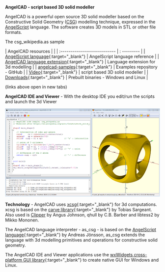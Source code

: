 **AngelCAD - script based 3D solid modeller**

AngelCAD is a powerful open source 3D solid modeller based on the Constructive Solid Geometry ([CSG](https://en.wikipedia.org/wiki/Constructive_solid_geometry)) modelling technique, expressed in the [AngelScript](http://www.angelcode.com/angelscript/sdk/docs/manual/doc_script.html) language. The software creates 3D models in STL or other file formats.


<script src="https://embed.github.com/view/3d/arnholm/acdocs/master/stl/csg_wikipedia.stl?height=300&width=500"> </script>
The csg_wikipedia.as sample



| AngelCAD resources |   |
| :---------------------------- | : --------- |
| [AngelScript language](http://www.angelcode.com/angelscript/sdk/docs/manual/doc_script.html){:target="_blank"}  | AngelScript language reference  |
| [AngelCAD language extension](/docs/annotated.html){:target="_blank"}  | Language extension for 3d modelling  |
| [angelcad-samples](https://github.com/arnholm/angelcad-samples){:target="_blank"}  | Examples repository - GitHub |
| [Video](https://youtu.be/SH4MFBrXVxQ){:target="_blank"}  | script based 3D solid modeller |
| [Downloads](https://github.com/arnholm/angelcad/releases){:target="_blank"} | Prebuilt binaries - Windows and Linux |



(links above open in new tabs) 



**AngelCAD IDE and Viewer** - With the desktop IDE you edit/run the scripts and launch the 3d Viewer

![AngelCAD modeller](/images/angelcad_ide.png)


**Technology** - AngelCAD uses [xcsg](https://github.com/arnholm/xcsg){:target="_blank"} for 3d computations. xcsg is based on the [carve library](https://github.com/arnholm/carve){:target="_blank"} by Tobias Sargeant. Also used is [Clipper](http://angusj.com/delphi/clipper.php) by Angus Johnson, qhull by C.B. Barber and libtess2 by Mikko Mononen.

The AngelCAD language interpreter - as_csg - is based on the [AngelScript language](http://www.angelcode.com/angelscript/){:target="_blank"} by Andreas Jönsson, as_csg extends the language with 3d modelling primitives and operations for constructive solid geometry.

The AngelCAD IDE and Viewer applications use the [wxWidgets cross-platform GUI library](https://wxwidgets.org/){:target="_blank"} to create native GUI for Windows and Linux.
